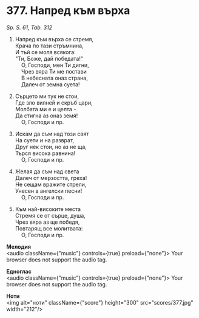 # 377. Напред към върха  

*Sp. S. 61, Tab. 312*  

1. Напред към върха се стремя,  
Крача по тази стръмнина,  
И тъй се моля всякога:  
"Ти, Боже, дай победата!"  
    О, Господи, мен Ти дигни,  
    Чрез вяра Ти ме постави  
    В небесната оназ страна,  
    Далеч от земна суета!  

2. Сърцето ми тук не стои,  
Где зло вилней и скръб цари,  
Молбата ми е и целта -  
Да стигна аз оназ земя!  
    О, Господи и пр.  

3. Искам да съм над този свят  
На суети и на разврат,  
Друг нек стои, но аз не ща,  
Търся висока равнина!  
    О, Господи и пр.  

4. Желая да съм над света  
Далеч от мерзостта, греха!  
Не сещам вражите стрели,  
Унесен в ангелски песни!  
    О, Господи и пр.  

5. Към най-високите места  
Стремя се от сърце, душа,  
Чрез вяра аз ще победя,  
Повтарящ все молитвата:  
    О, Господи и пр.  

__Мелодия__  
<audio className={"music"} controls={true} preload={"none"}><source src="mp3/377.mp3" type="audio/mpeg"/>
Your browser does not support the audio tag.
</audio>  

__Едноглас__  
<audio className={"music"} controls={true} preload={"none"}><source src="transp/377.mp3" type="audio/mpeg"/>
Your browser does not support the audio tag.
</audio>  

__Ноти__  
<img alt="ноти" className={"score"} height="300" src="scores/377.jpg" width="212"/>
